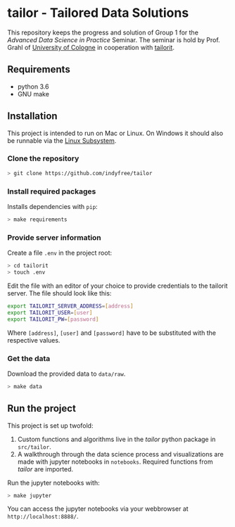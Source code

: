 # tailor - Tailored Data Solutions
This repository keeps the progress and solution of Group 1 for the *Advanced Data Science in Practice* Seminar.
The seminar is hold by Prof. Grahl of [University of Cologne](http://www.digital.uni-koeln.de/de/team/prof-dr-joern-grahl/) in cooperation with [tailorit](https://www.tailorit.de).

## Requirements
- python 3.6
- GNU make

## Installation
This project is intended to run on Mac or Linux. On Windows it should also be runnable via the [Linux Subsystem](https://docs.microsoft.com/en-us/windows/wsl/install-win10).

### Clone the repository
```bash
> git clone https://github.com/indyfree/tailor
```

### Install required packages
Installs dependencies with `pip`:
```bash
> make requirements
```

### Provide server information
Create a file `.env` in the project root:
```bash
> cd tailorit
> touch .env
```
Edit the file with an editor of your choice to provide credentials to the tailorit server. The file should look like this:
```bash
export TAILORIT_SERVER_ADDRESS=[address]
export TAILORIT_USER=[user]
export TAILORIT_PW=[password]
```
Where `[address]`, `[user]` and `[password]` have to be substituted with the respective values.

### Get the data
Download the provided data to `data/raw`.
```bash
> make data
```
## Run the project
This project is set up twofold:
1. Custom functions and algorithms live in the *tailor* python package in `src/tailor`.
1. A walkthrough through the data science process and visualizations are made with jupyter notebooks in `notebooks`. Required functions from *tailor* are imported.

Run the jupyter notebooks with:
```bash
> make jupyter
```

You can access the jupyter notebooks via your webbrowser at `http://localhost:8888/`.
